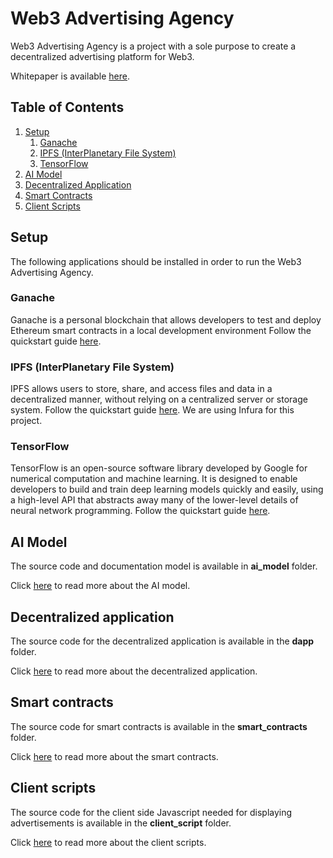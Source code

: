 # Web3 Advertising Agency

Web3 Advertising Agency is a project with a sole purpose to create a decentralized advertising platform for Web3.

Whitepaper is available [here](WHITEPAPER.md).

## Table of Contents

1. [Setup](#setup)
    1. [Ganache](#ganache)
    2. [IPFS (InterPlanetary File System)](#ipfs-interplanetary-file-system)
    3. [TensorFlow](#tensorflow)
2. [AI Model](#ai-model)
3. [Decentralized Application](#decentralized-application)
4. [Smart Contracts](#smart-contracts)
5. [Client Scripts](#client-scripts)

## Setup

The following applications should be installed in order to run the Web3 Advertising Agency.

### Ganache

Ganache is a personal blockchain that allows developers to test and deploy Ethereum smart contracts in a local development environment Follow the quickstart guide [here](https://trufflesuite.com/docs/ganache/quickstart/).

### IPFS (InterPlanetary File System)

IPFS allows users to store, share, and access files and data in a decentralized manner, without relying on a centralized server or storage system. Follow the quickstart guide [here](https://docs.ipfs.tech/install/server-infrastructure/#features). We are using Infura for this project.

### TensorFlow

TensorFlow is an open-source software library developed by Google for numerical computation and machine learning. It is designed to enable developers to build and train deep learning models quickly and easily, using a high-level API that abstracts away many of the lower-level details of neural network programming. Follow the quickstart guide [here](https://github.com/tensorflow/tensorflow#install).

## AI Model

The source code and documentation model is available in **ai_model** folder.

Click [here](ai_model/README.md) to read more about the AI model.

## Decentralized application

The source code for the decentralized application is available in the **dapp** folder.

Click [here](dapp/README.md) to read more about the decentralized application.

## Smart contracts

The source code for smart contracts is available in the **smart_contracts** folder.

Click [here](smart_contracts/README.md) to read more about the smart contracts.

## Client scripts

The source code for the client side Javascript needed for displaying advertisements is available in the **client_script** folder.

Click [here](client_script/README.md) to read more about the client scripts.

